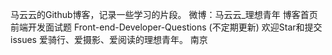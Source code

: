 马云云的Github博客，记录一些学习的片段。 微博：马云云_理想青年 博客首页 前端开发面试题 Front-end-Developer-Questions (不定期更新) 欢迎Star和提交issues 爱骑行、爱摄影、爱阅读的理想青年。 南京